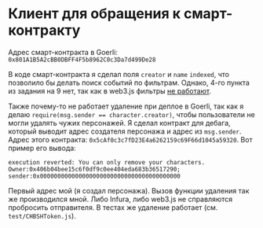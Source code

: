 # Клиент для обращения к смарт-контракту

Адрес смарт-контракта в Goerli: `0x801A1B5A2cBB0DBFF4F5b8962C0c3Da7d499De28`

В коде смарт-контракта я сделал поля `creator` и `name` `indexed`, что позволило бы делать поиск событий по фильтрам. Однако, 4-го пункта из задания на 9 нет, так как в web3.js фильтры [не работают](https://github.com/web3/web3.js/issues/5862).

Также почему-то не работает удаление при деплое в Goerli, так как я делаю `require(msg.sender == character.creator)`, чтобы пользователи не могли удалять чужих персонажей.
Я сделал контракт для дебага, который выводит адрес создателя персонажа и адрес из `msg.sender`. Адрес этого контракта: `0x5cAf0c3c7fD23E4a6262159c69F66d1045a59320`. Вот пример его вывода:

`execution reverted: You can only remove your characters. Owner:0x406b04bee15c6f0df9c0ee404eda683b36517290; sender:0x0000000000000000000000000000000000000000`

Первый адрес мой (я создал персонажа). Вызов функции удаления так же производился мной. Либо Infura, либо web3.js не справляются пробросить отправителя. В тестах же удаление работает (см. `test/CHBSHToken.js`).